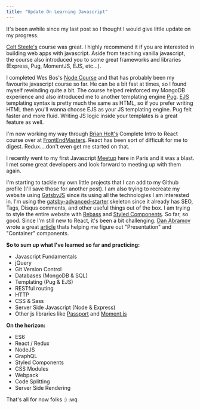 ```yaml
---
title: "Update On Learning Javascript"
---
```


It's been awhile since my last post so I thought I would give little update on my progress.

[Colt Steele's](https://www.udemy.com/the-web-developer-bootcamp/) course was great. I highly recommend it if you are interested in building web apps with javascript. Aside from teaching vanilla javascript, the course also introduced you to some great frameworks and libraries (Express, Pug, MomentJS, EJS, etc...). 

I completed Wes Bos's [Node Course](https://learnnode.com/?utm_source=wesboscom&utm_medium=blog&utm_campaign=launchpost) and that has probably been my favourite javascript course so far. He can be a bit fast at times, so I found myself rewinding quite a bit. The course helped reinforced my MongoDB experience and also introduced me to another templating engine [Pug](https://pugjs.org/api/getting-started.html). [EJS](http://ejs.co/) templating syntax is pretty much the same as HTML, so if you prefer writing HTML then you'll wanna choose EJS as your JS templating engine. Pug felt faster and more fluid. Writing JS logic inside your templates is a great feature as well. 

I'm now working my way through [Brian Holt's](https://twitter.com/holtbt) Complete Intro to React course over at [FrontEndMasters](https://frontendmasters.com/courses/react/). React has been sort of difficult for me to digest. Redux....don't even get me started on that.

I recently went to my first Javascript [Meetup](https://www.meetup.com/FranceJS/events/243389082/) here in Paris and it was a blast. I met some great developers and look forward to meeting up with them again.

I'm starting to tackle my own little projects that I can add to my Github profile (I'll save those for another post). I am also trying to recreate my website using [GatsbyJS](https://www.gatsbyjs.org/) since its using all the technologies I am interested in. I'm using the [gatsby-advanced-starter](https://github.com/Vagr9K/gatsby-advanced-starter) skeleton since it already has SEO, Tags, Disqus comments, and other useful things out of the box. I am trying to style the entire website with [Rebass](http://jxnblk.com/rebass/) and [Styled Components](styled-components.com). So far, so good. Since I'm still new to React, it's been a bit challenging. [Dan Abramov](https://twitter.com/dan_abramov) wrote a great [article](https://medium.com/@dan_abramov/smart-and-dumb-components-7ca2f9a7c7d0) thats helping me figure out "Presentation" and "Container" components.


**So to sum up what I've learned so far and practicing:**

* Javascript Fundamentals
* jQuery
* Git Version Control
* Databases (MongoDB & SQL)
* Templating (Pug & EJS)
* RESTful routing
* HTTP
* CSS & Sass
* Server Side Javascript (Node & Express)
* Other js libraries like [Passport](http://passportjs.org/) and [Moment.js](https://momentjs.com/)


**On the horizon:**

* ES6
* React / Redux
* NodeJS
* GraphQL
* Styled Components
* CSS Modules
* Webpack
* Code Splitting
* Server Side Rendering


That's all for now folks :)
:wq